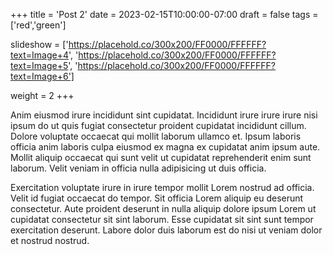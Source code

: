 +++
title = 'Post 2'
date = 2023-02-15T10:00:00-07:00
draft = false
tags = ['red','green']

slideshow = ['https://placehold.co/300x200/FF0000/FFFFFF?text=Image+4', 'https://placehold.co/300x200/FF0000/FFFFFF?text=Image+5', 'https://placehold.co/300x200/FF0000/FFFFFF?text=Image+6']

weight = 2
+++

Anim eiusmod irure incididunt sint cupidatat. Incididunt irure irure irure nisi ipsum do ut quis fugiat consectetur proident cupidatat incididunt cillum. Dolore voluptate occaecat qui mollit laborum ullamco et. Ipsum laboris officia anim laboris culpa eiusmod ex magna ex cupidatat anim ipsum aute. Mollit aliquip occaecat qui sunt velit ut cupidatat reprehenderit enim sunt laborum. Velit veniam in officia nulla adipisicing ut duis officia.

Exercitation voluptate irure in irure tempor mollit Lorem nostrud ad officia. Velit id fugiat occaecat do tempor. Sit officia Lorem aliquip eu deserunt consectetur. Aute proident deserunt in nulla aliquip dolore ipsum Lorem ut cupidatat consectetur sit sint laborum. Esse cupidatat sit sint sunt tempor exercitation deserunt. Labore dolor duis laborum est do nisi ut veniam dolor et nostrud nostrud.

